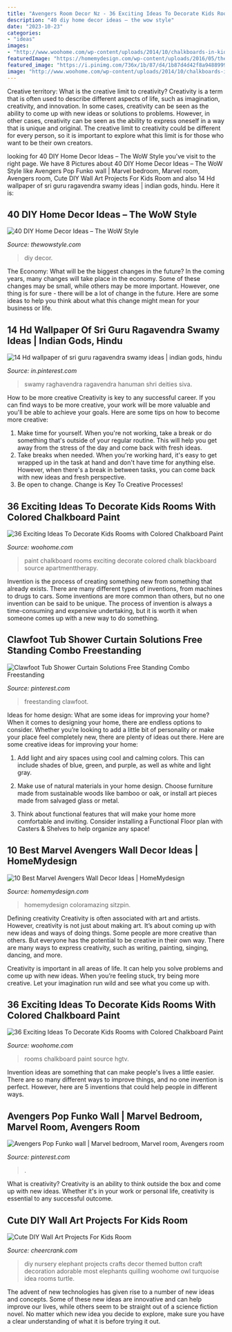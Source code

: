```yaml
---
title: "Avengers Room Decor Nz - 36 Exciting Ideas To Decorate Kids Rooms With Colored Chalkboard Paint"
description: "40 diy home decor ideas – the wow style"
date: "2023-10-23"
categories:
- "ideas"
images:
- "http://www.woohome.com/wp-content/uploads/2014/10/chalkboards-in-kids-rooms-25.jpg"
featuredImage: "https://homemydesign.com/wp-content/uploads/2016/05/the-avengers-symbol-wall-decor-ideas.jpg"
featured_image: "https://i.pinimg.com/736x/1b/87/d4/1b87d4d42f8a94889999985ffdbde3af.jpg"
image: "http://www.woohome.com/wp-content/uploads/2014/10/chalkboards-in-kids-rooms-25.jpg"
---
```



Creative territory: What is the creative limit to creativity?
Creativity is a term that is often used to describe different aspects of life, such as imagination, creativity, and innovation. In some cases, creativity can be seen as the ability to come up with new ideas or solutions to problems. However, in other cases, creativity can be seen as the ability to express oneself in a way that is unique and original. The creative limit to creativity could be different for every person, so it is important to explore what this limit is for those who want to be their own creators.

	

		
looking for 40 DIY Home Decor Ideas – The WoW Style you've visit to the right page. We have 8 Pictures about 40 DIY Home Decor Ideas – The WoW Style like Avengers Pop Funko wall | Marvel bedroom, Marvel room, Avengers room, Cute DIY Wall Art Projects For Kids Room and also 14 Hd wallpaper of sri guru ragavendra swamy ideas | indian gods, hindu. Here it is:
		
    
## 40 DIY Home Decor Ideas – The WoW Style

<img loading=lazy src="http://thewowstyle.com/wp-content/uploads/2015/03/posted-by-lara-berendt-may-31-2012-home-decor608-x-819-128-kb-jpeg-x.jpg" onerror="this.onerror=null;this.src='https://tse2.mm.bing.net/th?id=OIP.VpGfs64-iuAZ48ZtQuDvfQHaJ-&amp;pid=15.1';" alt="40 DIY Home Decor Ideas – The WoW Style">

_Source: thewowstyle.com_

>diy decor. 

	

The Economy: What will be the biggest changes in the future?
In the coming years, many changes will take place in the economy. Some of these changes may be small, while others may be more important. However, one thing is for sure - there will be a lot of change in the future. Here are some ideas to help you think about what this change might mean for your business or life.

    
## 14 Hd Wallpaper Of Sri Guru Ragavendra Swamy Ideas | Indian Gods, Hindu

<img loading=lazy src="https://i.pinimg.com/474x/08/0d/2c/080d2c0750549c4f8fe5ea5df0e4bba3.jpg" onerror="this.onerror=null;this.src='https://tse2.mm.bing.net/th?id=OIP.YS5PjxUUBlPLFBZPuW0XRwAAAA&amp;pid=15.1';" alt="14 Hd wallpaper of sri guru ragavendra swamy ideas | indian gods, hindu">

_Source: in.pinterest.com_

>swamy raghavendra ragavendra hanuman shri deities siva. 

	

How to be more creative
Creativity is key to any successful career. If you can find ways to be more creative, your work will be more valuable and you'll be able to achieve your goals. Here are some tips on how to become more creative: 
1. Make time for yourself. When you're not working, take a break or do something that's outside of your regular routine. This will help you get away from the stress of the day and come back with fresh ideas. 
2. Take breaks when needed. When you're working hard, it's easy to get wrapped up in the task at hand and don't have time for anything else. However, when there's a break in between tasks, you can come back with new ideas and fresh perspective. 
3. Be open to change. Change is Key To Creative Processes!

    
## 36 Exciting Ideas To Decorate Kids Rooms With Colored Chalkboard Paint

<img loading=lazy src="http://www.woohome.com/wp-content/uploads/2014/10/chalkboards-in-kids-rooms-13.jpg" onerror="this.onerror=null;this.src='https://tse1.mm.bing.net/th?id=OIP.9z0WRLIYvWhAchqwdSWDLAHaLH&amp;pid=15.1';" alt="36 Exciting Ideas To Decorate Kids Rooms with Colored Chalkboard Paint">

_Source: woohome.com_

>paint chalkboard rooms exciting decorate colored chalk blackboard source apartmenttherapy. 

	

Invention is the process of creating something new from something that already exists. There are many different types of inventions, from machines to drugs to cars. Some inventions are more common than others, but no one invention can be said to be unique. The process of invention is always a time-consuming and expensive undertaking, but it is worth it when someone comes up with a new way to do something.

    
## Clawfoot Tub Shower Curtain Solutions Free Standing Combo Freestanding

<img loading=lazy src="https://i.pinimg.com/736x/2f/af/ef/2fafef3f95bec2c6145f4e5984e29291.jpg" onerror="this.onerror=null;this.src='https://tse1.mm.bing.net/th?id=OIP.DK3dFDoj7drf_xfwVh88pAHaLG&amp;pid=15.1';" alt="Clawfoot Tub Shower Curtain Solutions Free Standing Combo Freestanding">

_Source: pinterest.com_

>freestanding clawfoot. 

	

Ideas for home design: What are some ideas for improving your home?
When it comes to designing your home, there are endless options to consider. Whether you’re looking to add a little bit of personality or make your place feel completely new, there are plenty of ideas out there. Here are some creative ideas for improving your home: 
1. Add light and airy spaces using cool and calming colors. This can include shades of blue, green, and purple, as well as white and light gray.

2. Make use of natural materials in your home design. Choose furniture made from sustainable woods like bamboo or oak, or install art pieces made from salvaged glass or metal.

3. Think about functional features that will make your home more comfortable and inviting. Consider installing a Functional Floor plan with Casters & Shelves to help organize any space! 


    
## 10 Best Marvel Avengers Wall Decor Ideas | HomeMydesign

<img loading=lazy src="https://homemydesign.com/wp-content/uploads/2016/05/the-avengers-symbol-wall-decor-ideas.jpg" onerror="this.onerror=null;this.src='https://tse2.mm.bing.net/th?id=OIP.4f-wYlQhns6qgL2nRZzQUgHaJ4&amp;pid=15.1';" alt="10 Best Marvel Avengers Wall Decor Ideas | HomeMydesign">

_Source: homemydesign.com_

>homemydesign coloramazing sitzpin. 

	

Defining creativity
Creativity is often associated with art and artists. However, creativity is not just about making art. It’s about coming up with new ideas and ways of doing things.
Some people are more creative than others. But everyone has the potential to be creative in their own way. There are many ways to express creativity, such as writing, painting, singing, dancing, and more.

Creativity is important in all areas of life. It can help you solve problems and come up with new ideas. When you’re feeling stuck, try being more creative. Let your imagination run wild and see what you come up with.

    
## 36 Exciting Ideas To Decorate Kids Rooms With Colored Chalkboard Paint

<img loading=lazy src="http://www.woohome.com/wp-content/uploads/2014/10/chalkboards-in-kids-rooms-25.jpg" onerror="this.onerror=null;this.src='https://tse3.mm.bing.net/th?id=OIP.zEgxJ4HGA_qyYuE_KQ92jQHaKE&amp;pid=15.1';" alt="36 Exciting Ideas To Decorate Kids Rooms with Colored Chalkboard Paint">

_Source: woohome.com_

>rooms chalkboard paint source hgtv. 

	

Invention ideas are something that can make people's lives a little easier. There are so many different ways to improve things, and no one invention is perfect. However, here are 5 inventions that could help people in different ways.

    
## Avengers Pop Funko Wall | Marvel Bedroom, Marvel Room, Avengers Room

<img loading=lazy src="https://i.pinimg.com/736x/1b/87/d4/1b87d4d42f8a94889999985ffdbde3af.jpg" onerror="this.onerror=null;this.src='https://tse2.mm.bing.net/th?id=OIP.mI1aevBUTQDyw7YvD9o76wHaJ0&amp;pid=15.1';" alt="Avengers Pop Funko wall | Marvel bedroom, Marvel room, Avengers room">

_Source: pinterest.com_

>. 

	

What is creativity?
Creativity is an ability to think outside the box and come up with new ideas. Whether it's in your work or personal life, creativity is essential to any successful outcome.

    
## Cute DIY Wall Art Projects For Kids Room

<img loading=lazy src="https://www.cheercrank.com/wp-content/uploads/2016/03/25-diy-wall-art-for-kids-room.jpg" onerror="this.onerror=null;this.src='https://tse3.mm.bing.net/th?id=OIP.KIL-JuM40FuKOJ9Jffw4CAHaLH&amp;pid=15.1';" alt="Cute DIY Wall Art Projects For Kids Room">

_Source: cheercrank.com_

>diy nursery elephant projects crafts decor themed button craft decoration adorable most elephants quilling woohome owl turquoise idea rooms turtle. 

	

The advent of new technologies has given rise to a number of new ideas and concepts. Some of these new ideas are innovative and can help improve our lives, while others seem to be straight out of a science fiction novel. No matter which new idea you decide to explore, make sure you have a clear understanding of what it is before trying it out.

